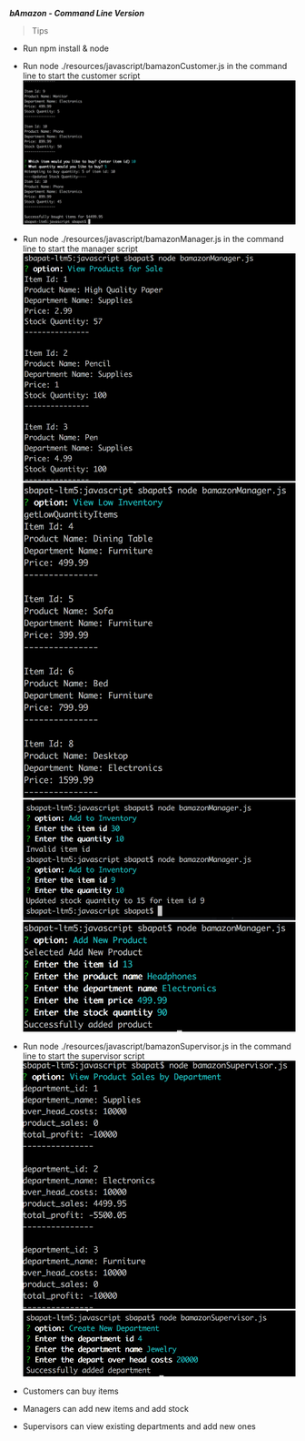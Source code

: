 ***bAmazon - Command Line Version***

> Tips

- Run npm install & node

- Run node ./resources/javascript/bamazonCustomer.js in the command line to start the customer script
![Screencap](https://github.com/SaumilBapat/AmazonCommandLine/blob/master/resources/images/bamazonCustomer.png)

- Run node ./resources/javascript/bamazonManager.js in the command line to start the manager script
![Screencap](https://github.com/SaumilBapat/AmazonCommandLine/blob/master/resources/images/bamazonManager_All_Products.png)
![Screencap](https://github.com/SaumilBapat/AmazonCommandLine/blob/master/resources/images/bamazonManager_Low_Products.png)
![Screencap](https://github.com/SaumilBapat/AmazonCommandLine/blob/master/resources/images/bamazonManager_Add_Inventory.png)
![Screencap](https://github.com/SaumilBapat/AmazonCommandLine/blob/master/resources/images/bamazonManager_Add_Product.png)

- Run node ./resources/javascript/bamazonSupervisor.js in the command line to start the supervisor script
![Screencap](https://github.com/SaumilBapat/AmazonCommandLine/blob/master/resources/images/bamazonSupervisor_View_All.png)
![Screencap](https://github.com/SaumilBapat/AmazonCommandLine/blob/master/resources/images/bamazonSupervisor_Add_Department.png)

- Customers can buy items
- Managers can add new items and add stock
- Supervisors can view existing departments and add new ones
